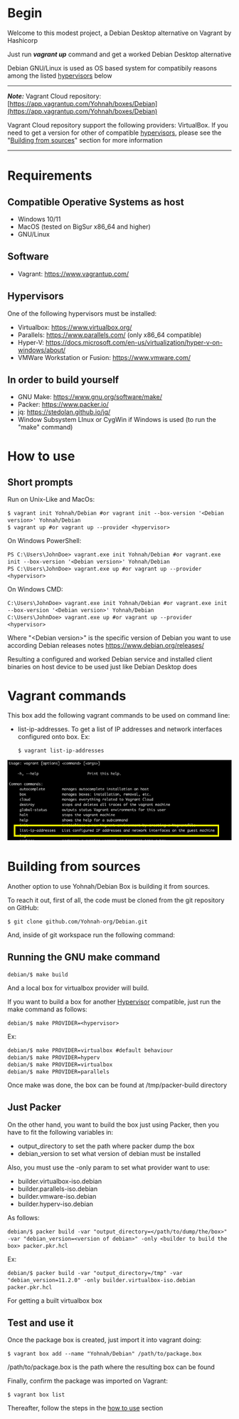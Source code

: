 # Begin

Welcome to this modest project, a Debian Desktop alternative on Vagrant by Hashicorp

Just run ***vagrant up*** command and get a worked Debian Desktop alternative

Debian GNU/Linux is used as OS based system for compatibily reasons among the listed [hypervisors](#hypervisor) below
___
***Note:***
Vagrant Cloud repository: [https://app.vagrantup.com/Yohnah/boxes/Debian](https://app.vagrantup.com/Yohnah/boxes/Debian)

Vagrant Cloud repository support the following providers: VirtualBox. If you need to get a version for other of compatible [hypervisors](#hypervisor), please see the "[Building from sources](#building-from-sources)" section for more information
___

# Requirements

## Compatible Operative Systems as host

* Windows 10/11
* MacOS (tested on BigSur x86_64 and higher)
* GNU/Linux

## Software

* Vagrant: <https://www.vagrantup.com/>

## Hypervisors

One of the following hypervisors must be installed:

* Virtualbox: <https://www.virtualbox.org/>
* Parallels: <https://www.parallels.com/> (only x86_64 compatible)
* Hyper-V: <https://docs.microsoft.com/en-us/virtualization/hyper-v-on-windows/about/>
* VMWare Workstation or Fusion: <https://www.vmware.com/>

## In order to build yourself

* GNU Make: <https://www.gnu.org/software/make/>
* Packer: <https://www.packer.io/>
* jq: <https://stedolan.github.io/jq/>
* Window Subsystem LInux or CygWin if Windows is used (to run the "make" command)

# How to use

## Short prompts

Run on Unix-Like and MacOs:

~~~
$ vagrant init Yohnah/Debian #or vagrant init --box-version '<Debian version>' Yohnah/Debian
$ vagrant up #or vagrant up --provider <hypervisor>
~~~

On Windows PowerShell:

~~~
PS C:\Users\JohnDoe> vagrant.exe init Yohnah/Debian #or vagrant.exe init --box-version '<Debian version>' Yohnah/Debian
PS C:\Users\JohnDoe> vagrant.exe up #or vagrant up --provider <hypervisor>
~~~

On Windows CMD:

~~~
C:\Users\JohnDoe> vagrant.exe init Yohnah/Debian #or vagrant.exe init --box-version '<Debian version>' Yohnah/Debian
C:\Users\JohnDoe> vagrant.exe up #or vagrant up --provider <hypervisor>
~~~

Where "\<Debian version\>" is the specific version of Debian you want to use according Debian releases notes <https://www.debian.org/releases/>

Resulting a configured and worked Debian service and installed client binaries on host device to be used just like Debian Desktop does

# Vagrant commands

This box add the following vagrant commands to be used on command line:

* list-ip-addresses. To get a list of IP addresses and network interfaces configured onto box.
    Ex:

    ~~~
    $ vagrant list-ip-addresses
    ~~~

![Vagrant client commands example](Docs/Pics/vagrant-commands.png)



# Building from sources

Another option to use Yohnah/Debian Box is building it from sources.

To reach it out, first of all, the code must be cloned from the git repository on GitHub:

~~~
$ git clone github.com/Yohnah-org/Debian.git
~~~

And, inside of git workspace run the following command:

## Running the GNU make command

~~~
debian/$ make build
~~~

And a local box for virtualbox provider will build.

If you want to build a box for another [Hypervisor](#hypervisor) compatible, just run the make command as follows:

~~~
debian/$ make PROVIDER=<hypervisor>
~~~

Ex:
~~~
debian/$ make PROVIDER=virtualbox #default behaviour
debian/$ make PROVIDER=hyperv
debian/$ make PROVIDER=virtualbox
debian/$ make PROVIDER=parallels
~~~

Once make was done, the box can be found at /tmp/packer-build directory

## Just Packer

On the other hand, you want to build the box just using Packer, then you have to fit the following variables in:

* output_directory to set the path where packer dump the box
* debian_version to set what version of debian must be installed

Also, you must use the -only param to set what provider want to use:

* builder.virtualbox-iso.debian
* builder.parallels-iso.debian
* builder.vmware-iso.debian
* builder.hyperv-iso.debian

As follows:

~~~
debian/$ packer build -var "output_directory=</path/to/dump/the/box>" -var "debian_version=<version of debian>" -only <builder to build the box> packer.pkr.hcl
~~~

Ex:
~~~
debian/$ packer build -var "output_directory=/tmp" -var "debian_version=11.2.0" -only builder.virtualbox-iso.debian packer.pkr.hcl
~~~

For getting a built virtualbox box 

## Test and use it

Once the package box is created, just import it into vagrant doing:

~~~
$ vagrant box add --name "Yohnah/Debian" /path/to/package.box
~~~

/path/to/package.box is the path where the resulting box can be found

Finally, confirm the package was imported on Vagrant:

~~~
$ vagrant box list
~~~

Thereafter, follow the steps in the [how to use](#how-to-use) section
